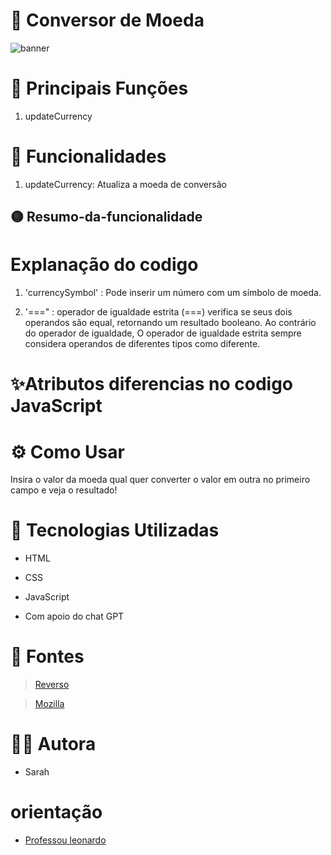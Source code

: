 # 💱 Conversor de Moeda

![banner](img/)

# 💎 Principais Funções

1. updateCurrency

# 🚀 Funcionalidades

1. updateCurrency: Atualiza a moeda de conversão




## 🟡 Resumo-da-funcionalidade



# Explanação do codigo

 1.   'currencySymbol' : Pode inserir um número com um símbolo de moeda.

 2.   '===" :  operador de igualdade estrita (===) verifica se seus dois operandos são equal, retornando um resultado booleano. Ao contrário do operador de igualdade, O operador de igualdade estrita sempre considera operandos de diferentes tipos como diferente.

# ✨Atributos diferencias no codigo JavaScript


# ⚙️ Como Usar

Insira o valor da moeda qual quer converter o valor em outra no primeiro campo e veja o resultado!

# 🧮 Tecnologias Utilizadas

- HTML

- CSS

- JavaScript

- Com apoio do chat GPT

# 📝 Fontes

> [Reverso](https://context.reverso.net/traducao/ingles-portugues/currency+symbol)

> [Mozilla](https://developer.mozilla.org/en-US/docs/Web/JavaScript/Reference/Operators/Strict_equality)


# 👧🏻 Autora

- Sarah

# orientação

- [Professou leonardo](https://github.com/leonardossrocha)